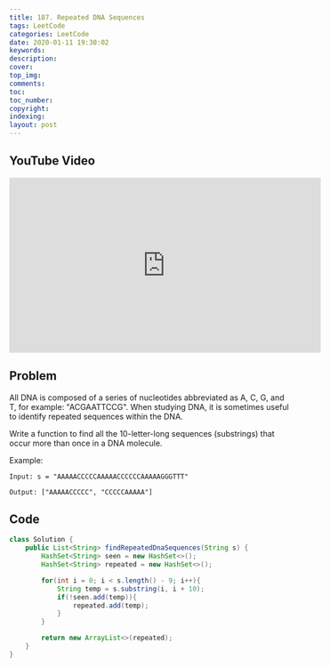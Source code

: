 ```yaml
---
title: 187. Repeated DNA Sequences
tags: LeetCode
categories: LeetCode
date: 2020-01-11 19:30:02
keywords:
description:
cover:
top_img:
comments:
toc:
toc_number:
copyright:
indexing:
layout: post
---
```


## YouTube Video

<iframe width="560" height="315" src="https://www.youtube.com/embed/z2zF0SzBSHg" frameborder="0" allow="accelerometer; autoplay; encrypted-media; gyroscope; picture-in-picture" allowfullscreen></iframe>

## Problem

All DNA is composed of a series of nucleotides abbreviated as A, C, G, and T, for example: "ACGAATTCCG". When studying DNA, it is sometimes useful to identify repeated sequences within the DNA.

Write a function to find all the 10-letter-long sequences (substrings) that occur more than once in a DNA molecule.

Example:

```
Input: s = "AAAAACCCCCAAAAACCCCCCAAAAAGGGTTT"

Output: ["AAAAACCCCC", "CCCCCAAAAA"]
```

## Code

```java
class Solution {
    public List<String> findRepeatedDnaSequences(String s) {
        HashSet<String> seen = new HashSet<>();
        HashSet<String> repeated = new HashSet<>();

        for(int i = 0; i < s.length() - 9; i++){
            String temp = s.substring(i, i + 10);
            if(!seen.add(temp)){
                repeated.add(temp);
            }
        }

        return new ArrayList<>(repeated);
    }
}
```

